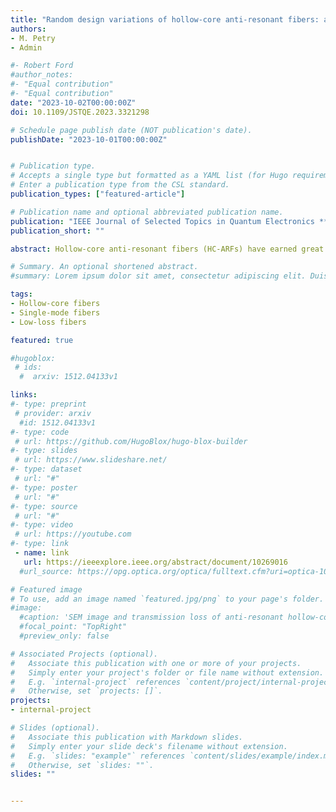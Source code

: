 ```yaml
---
title: "Random design variations of hollow-core anti-resonant fibers: a Monte-Carlo study"
authors:
- M. Petry
- Admin

#- Robert Ford
#author_notes:
#- "Equal contribution"
#- "Equal contribution"
date: "2023-10-02T00:00:00Z"
doi: 10.1109/JSTQE.2023.3321298

# Schedule page publish date (NOT publication's date).
publishDate: "2023-10-01T00:00:00Z"


# Publication type.
# Accepts a single type but formatted as a YAML list (for Hugo requirements).
# Enter a publication type from the CSL standard.
publication_types: ["featured-article"]

# Publication name and optional abbreviated publication name.
publication: "IEEE Journal of Selected Topics in Quantum Electronics **30**, 1 (2023)"
publication_short: ""

abstract: Hollow-core anti-resonant fibers (HC-ARFs) have earned great attention in the fiber optics community due to their remarkable light-guiding properties and broad application spectrum. Particularly nested HC-ARFs have recently reached competitiveness to standard single-mode fibers (SMFs) in theory and even outperform them in certain categories. Key to their success is a precisely fine-tuned geometry, which inherently leaves optical characteristics highly susceptible to minimal structural deviations. When fabricating fibers, these come into play and manifest themselves in various imperfections to the geometry, ultimately worsening the fiber performance. In this article, for the first time to the best of our knowledge, these imperfections are statistically modeled and analyzed on their impact on the propagation loss in a Monte-Carlo fashioned simulation. Randomly varying outer and nested tube wall thicknesses as well as random tube angle offsets are considered. It is observed, that the loss increase caused by angular offsets dominates over varying tube thicknesses by approximately one order of magnitude for FM and two orders of magnitude for HOM propagation at a wavelength of 1.55μm. Moreover, the higher-order-mode-extinction-ratio (HOMER) is proportional to the intensity of structural variations, indicating an increase in the ‘single-modeness’ of a fabricated fiber. Furthermore, a bend condition worsens the loss contribution of both effects applied jointly dramatically to a value of +50% at a bend radius of 4cm compared to +7% for a straight fiber. We believe that our thorough investigations on the random structural perturbations of HC-ARFs will aid in fully exploiting to predict the performance of realistic HC-ARFs after fabrication.

# Summary. An optional shortened abstract.
#summary: Lorem ipsum dolor sit amet, consectetur adipiscing elit. Duis posuere tellus ac convallis placerat. Proin tincidunt magna sed ex sollicitudin condimentum.

tags:
- Hollow-core fibers
- Single-mode fibers
- Low-loss fibers

featured: true

#hugoblox:
 # ids:
  #  arxiv: 1512.04133v1

links:
#- type: preprint
 # provider: arxiv
  #id: 1512.04133v1
#- type: code
 # url: https://github.com/HugoBlox/hugo-blox-builder
#- type: slides
 # url: https://www.slideshare.net/
#- type: dataset
 # url: "#"
#- type: poster
 # url: "#"
#- type: source
 # url: "#"
#- type: video
 # url: https://youtube.com
#- type: link
 - name: link
   url: https://ieeexplore.ieee.org/abstract/document/10269016
  #url_source: https://opg.optica.org/optica/fulltext.cfm?uri=optica-10-10-1253

# Featured image
# To use, add an image named `featured.jpg/png` to your page's folder. 
#image:
  #caption: 'SEM image and transmission loss of anti-resonant hollow-core fiber'
  #focal_point: "TopRight"
  #preview_only: false

# Associated Projects (optional).
#   Associate this publication with one or more of your projects.
#   Simply enter your project's folder or file name without extension.
#   E.g. `internal-project` references `content/project/internal-project/index.md`.
#   Otherwise, set `projects: []`.
projects:
- internal-project

# Slides (optional).
#   Associate this publication with Markdown slides.
#   Simply enter your slide deck's filename without extension.
#   E.g. `slides: "example"` references `content/slides/example/index.md`.
#   Otherwise, set `slides: ""`.
slides: ""


---
```

